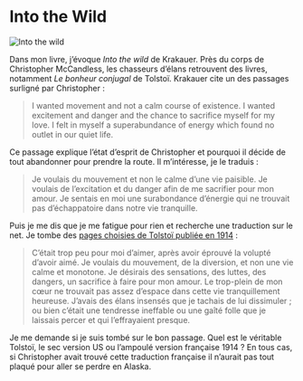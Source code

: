 # Into the Wild

![Into the wild](https://tcrouzet.com/images_tc/2009/11/wild.jpg)

Dans mon livre, j’évoque *Into the wild* de Krakauer. Près du corps de Christopher McCandless, les chasseurs d’élans retrouvent des livres, notamment *Le bonheur conjugal* de Tolstoï. Krakauer cite un des passages surligné par Christopher :<span id="more-12176"></span>

> I wanted movement and not a calm course of existence. I wanted excitement and danger and the chance to sacrifice myself for my love. I felt in myself a superabundance of energy which found no outlet in our quiet life.

Ce passage explique l’état d’esprit de Christopher et pourquoi il décide de tout abandonner pour prendre la route. Il m’intéresse, je le traduis :

> Je voulais du mouvement et non le calme d’une vie paisible. Je voulais de l’excitation et du danger afin de me sacrifier pour mon amour. Je sentais en moi une surabondance d’énergie qui ne trouvait pas d’échappatoire dans notre vie tranquille.

Puis je me dis que je me fatigue pour rien et recherche une traduction sur le net. Je tombe des [pages choisies de Tolstoï publiée en 1914](http://books.google.fr/books?id=81ZlIcQmXwsC&pg=PA252&lpg=PA252&dq=Tolsto%C3%AF+%22Je+voulais+du+mouvement%22&source=bl&ots=ikWznEDa5l&sig=pIc8yacUHwhvDN30s8T7fvVvruU&hl=fr&ei=x58DS_SFE-SNjAfMsNW5AQ&sa=X&oi=book_result&ct=result&resnum=2&ved=0CAsQ6AEwAQ#v=onepage&q=&f=false) :

> C’était trop peu pour moi d’aimer, après avoir éprouvé la volupté d’avoir aimé. Je voulais du mouvement, de la diversion, et non une vie calme et monotone. Je désirais des sensations, des luttes, des dangers, un sacrifice à faire pour mon amour. Le trop-plein de mon cœur ne trouvait pas assez d’espace dans cette vie tranquillement heureuse. J’avais des élans insensés que je tachais de lui dissimuler ; ou bien c’était une tendresse ineffable ou une gaîté folle que je laissais percer et qui l’effrayaient presque.

Je me demande si je suis tombé sur le bon passage. Quel est le véritable Tolstoï, le sec version US ou l’ampoulé version française 1914 ? En tous cas, si Christopher avait trouvé cette traduction française il n’aurait pas tout plaqué pour aller se perdre en Alaska.